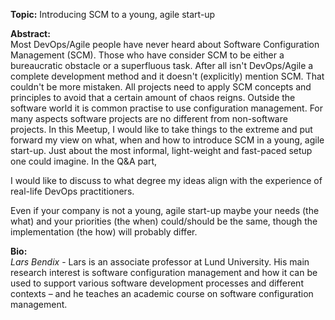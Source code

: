 **Topic:** Introducing SCM to a young, agile start-up

**Abstract:**<br/>
Most DevOps/Agile people have never heard about Software Configuration Management (SCM). Those who have consider SCM to be either a bureaucratic obstacle or a superfluous task. After all isn't DevOps/Agile a complete development method and it doesn't (explicitly) mention SCM. That couldn't be more mistaken. All projects need to apply SCM concepts and principles to avoid that a certain amount of chaos reigns. Outside the software world it is common practise to use configuration management. For many aspects software projects are no different from non-software projects. In this Meetup, I would like to take things to the extreme and put forward my view on what, when and how to introduce SCM in a young, agile start-up. Just about the most informal, light-weight and fast-paced setup one could imagine. In the Q&A part,

I would like to discuss to what degree my ideas align with the experience of real-life DevOps practitioners.

Even if your company is not a young, agile start-up maybe your needs (the what) and your priorities (the when) could/should be the same, though the implementation (the how) will probably differ.


**Bio:**<br/>
*Lars Bendix* - Lars is an associate professor at Lund University. His main research interest is software configuration management and how it can be used to support various software development processes and different contexts – and he teaches an academic course on software configuration management.

